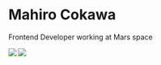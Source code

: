 # Mahiro Cokawa

Frontend Developer working at Mars space

<a href="https://github.com/mahirocoko/github-readme-stats">
  <img align="left" src="https://github-readme-stats.vercel.app/api?username=mahirocoko&show_icons=true&rank_icon=github" />
</a>
<a href="https://github.com/mahirocoko/convoychat">
  <img align="left" src="https://github-readme-stats.vercel.app/api/top-langs/?username=mahirocoko&layout=compact" />
</a>
